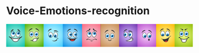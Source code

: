 # Voice-Emotions-recognition
 
 ![alt text](https://github.com/Julia-Ramarokoto-30/Voice-Emotions-recognition/blob/main/tintin.png?raw=true)
